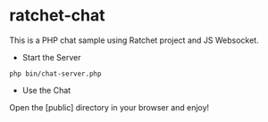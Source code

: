 # ratchet-chat

This is a PHP chat sample using Ratchet project and JS Websocket.

* Start the Server

```shell
php bin/chat-server.php
```

* Use the Chat

Open the [public] directory in your browser and enjoy!
